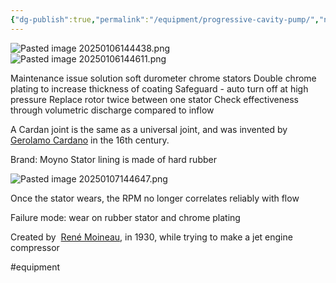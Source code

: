 ```yaml
---
{"dg-publish":true,"permalink":"/equipment/progressive-cavity-pump/","noteIcon":"","created":"2025-05-20T10:31:25.484-05:00"}
---
```


![Pasted image 20250106144438.png](/img/user/Secondary/Images/Pasted%20image%2020250106144438.png)
![Pasted image 20250106144611.png](/img/user/Secondary/Images/Pasted%20image%2020250106144611.png)

Maintenance issue solution soft durometer chrome stators
Double chrome plating to increase thickness of coating
Safeguard - auto turn off at high pressure
Replace rotor twice between one stator
Check effectiveness through volumetric discharge compared to inflow

A Cardan joint is the same as a universal joint, and was invented by [Gerolamo Cardano](https://en.wikipedia.org/wiki/Gerolamo_Cardano "Gerolamo Cardano") in the 16th century.

Brand: Moyno
Stator lining is made of hard rubber

![Pasted image 20250107144647.png](/img/user/Secondary/Images/Pasted%20image%2020250107144647.png)

Once the stator wears, the RPM no longer correlates reliably with flow

Failure mode: wear on rubber stator and chrome plating

Created by  [René Moineau](https://fr.wikipedia.org/wiki/Ren%C3%A9_Moineau "fr:René Moineau"), in 1930, while trying to make a jet engine compressor

#equipment 